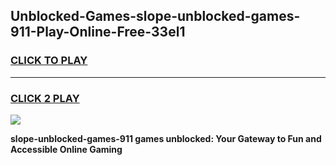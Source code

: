 
## Unblocked-Games-slope-unblocked-games-911-Play-Online-Free-33el1
<h3>
<a href="https://premium76.site?title=slope-unblocked-games-911&ref=26A">CLICK TO PLAY</a></h3>
<hr>

<h3>
<a href="https://premium76.site?title=slope-unblocked-games-911&ref=26A">CLICK 2 PLAY</a>
  
</h3>

<a href="https://premium76.site?title=slope-unblocked-games-911&ref=26A"><img src="https://clearcache.store/games.png"></a>


**slope-unblocked-games-911 games unblocked: Your Gateway to Fun and Accessible Online Gaming**
